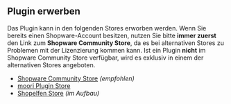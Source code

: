 ## Plugin erwerben

Das Plugin kann in den folgenden Stores erworben werden. Wenn Sie bereits einen Shopware-Account besitzen, nutzen Sie bitte **immer zuerst** den Link zum **Shopware Community Store**, da es bei alternativen Stores zu Problemen mit der Lizenzierung kommen kann. Ist ein Plugin **nicht** im Shopware Community Store verfügbar, wird es exklusiv in einem der alternativen Stores angeboten.

- [Shopware Community Store](https://store.shopware.com/de/search?search={var:repo_name}) *(empfohlen)*
- [moori Plugin Store](https://moori-plugin-store.com/{var:repo_name})
- [Shopelfen Store](https://www.shopelfen.de/) *(im Aufbau)*
